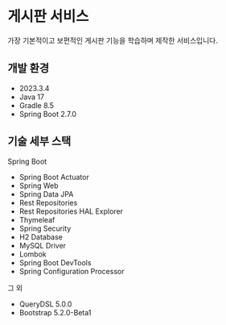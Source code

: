 # 게시판 서비스
가장 기본적이고 보편적인 게시판 기능을 학습하며 제작한 서비스입니다.

## 개발 환경

* 2023.3.4
* Java 17
* Gradle 8.5
* Spring Boot 2.7.0

## 기술 세부 스택

Spring Boot

* Spring Boot Actuator
* Spring Web
* Spring Data JPA
* Rest Repositories
* Rest Repositories HAL Explorer
* Thymeleaf
* Spring Security
* H2 Database
* MySQL Driver
* Lombok
* Spring Boot DevTools
* Spring Configuration Processor

그 외
* QueryDSL 5.0.0
* Bootstrap 5.2.0-Beta1
